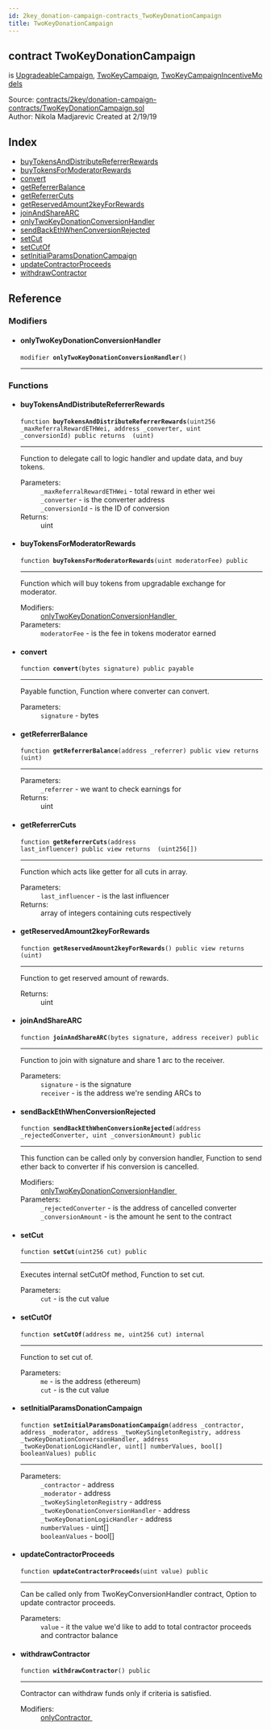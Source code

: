 ```yaml
---
id: 2key_donation-campaign-contracts_TwoKeyDonationCampaign
title: TwoKeyDonationCampaign
---
```


<div class="contract-doc"><div class="contract"><h2 class="contract-header"><span class="contract-kind">contract</span> TwoKeyDonationCampaign</h2><p class="base-contracts"><span>is</span> <a href="2key_upgradable-pattern-campaigns_UpgradeableCampaign.html">UpgradeableCampaign</a><span>, </span><a href="2key_campaign-mutual-contracts_TwoKeyCampaign.html">TwoKeyCampaign</a><span>, </span><a href="2key_campaign-mutual-contracts_TwoKeyCampaignIncentiveModels.html">TwoKeyCampaignIncentiveModels</a></p><div class="source">Source: <a href="https://github.com/2keynet/web3-alpha/blob/v0.0.3/contracts/2key/donation-campaign-contracts/TwoKeyDonationCampaign.sol" target="_blank">contracts/2key/donation-campaign-contracts/TwoKeyDonationCampaign.sol</a></div><div class="author">Author: Nikola Madjarevic Created at 2/19/19</div></div><div class="index"><h2>Index</h2><ul><li><a href="2key_donation-campaign-contracts_TwoKeyDonationCampaign.html#buyTokensAndDistributeReferrerRewards">buyTokensAndDistributeReferrerRewards</a></li><li><a href="2key_donation-campaign-contracts_TwoKeyDonationCampaign.html#buyTokensForModeratorRewards">buyTokensForModeratorRewards</a></li><li><a href="2key_donation-campaign-contracts_TwoKeyDonationCampaign.html#convert">convert</a></li><li><a href="2key_donation-campaign-contracts_TwoKeyDonationCampaign.html#getReferrerBalance">getReferrerBalance</a></li><li><a href="2key_donation-campaign-contracts_TwoKeyDonationCampaign.html#getReferrerCuts">getReferrerCuts</a></li><li><a href="2key_donation-campaign-contracts_TwoKeyDonationCampaign.html#getReservedAmount2keyForRewards">getReservedAmount2keyForRewards</a></li><li><a href="2key_donation-campaign-contracts_TwoKeyDonationCampaign.html#joinAndShareARC">joinAndShareARC</a></li><li><a href="2key_donation-campaign-contracts_TwoKeyDonationCampaign.html#onlyTwoKeyDonationConversionHandler">onlyTwoKeyDonationConversionHandler</a></li><li><a href="2key_donation-campaign-contracts_TwoKeyDonationCampaign.html#sendBackEthWhenConversionRejected">sendBackEthWhenConversionRejected</a></li><li><a href="2key_donation-campaign-contracts_TwoKeyDonationCampaign.html#setCut">setCut</a></li><li><a href="2key_donation-campaign-contracts_TwoKeyDonationCampaign.html#setCutOf">setCutOf</a></li><li><a href="2key_donation-campaign-contracts_TwoKeyDonationCampaign.html#setInitialParamsDonationCampaign">setInitialParamsDonationCampaign</a></li><li><a href="2key_donation-campaign-contracts_TwoKeyDonationCampaign.html#updateContractorProceeds">updateContractorProceeds</a></li><li><a href="2key_donation-campaign-contracts_TwoKeyDonationCampaign.html#withdrawContractor">withdrawContractor</a></li></ul></div><div class="reference"><h2>Reference</h2><div class="modifiers"><h3>Modifiers</h3><ul><li><div class="item modifier"><span id="onlyTwoKeyDonationConversionHandler" class="anchor-marker"></span><h4 class="name">onlyTwoKeyDonationConversionHandler</h4><div class="body"><code class="signature">modifier <strong>onlyTwoKeyDonationConversionHandler</strong><span>() </span></code><hr/></div></div></li></ul></div><div class="functions"><h3>Functions</h3><ul><li><div class="item function"><span id="buyTokensAndDistributeReferrerRewards" class="anchor-marker"></span><h4 class="name">buyTokensAndDistributeReferrerRewards</h4><div class="body"><code class="signature">function <strong>buyTokensAndDistributeReferrerRewards</strong><span>(uint256 _maxReferralRewardETHWei, address _converter, uint _conversionId) </span><span>public </span><span>returns  (uint) </span></code><hr/><div class="description"><p>Function to delegate call to logic handler and update data, and buy tokens.</p></div><dl><dt><span class="label-parameters">Parameters:</span></dt><dd><div><code>_maxReferralRewardETHWei</code> - total reward in ether wei</div><div><code>_converter</code> - is the converter address</div><div><code>_conversionId</code> - is the ID of conversion</div></dd><dt><span class="label-return">Returns:</span></dt><dd>uint</dd></dl></div></div></li><li><div class="item function"><span id="buyTokensForModeratorRewards" class="anchor-marker"></span><h4 class="name">buyTokensForModeratorRewards</h4><div class="body"><code class="signature">function <strong>buyTokensForModeratorRewards</strong><span>(uint moderatorFee) </span><span>public </span></code><hr/><div class="description"><p>Function which will buy tokens from upgradable exchange for moderator.</p></div><dl><dt><span class="label-modifiers">Modifiers:</span></dt><dd><a href="2key_donation-campaign-contracts_TwoKeyDonationCampaign.html#onlyTwoKeyDonationConversionHandler">onlyTwoKeyDonationConversionHandler </a></dd><dt><span class="label-parameters">Parameters:</span></dt><dd><div><code>moderatorFee</code> - is the fee in tokens moderator earned</div></dd></dl></div></div></li><li><div class="item function"><span id="convert" class="anchor-marker"></span><h4 class="name">convert</h4><div class="body"><code class="signature">function <strong>convert</strong><span>(bytes signature) </span><span>public </span><span>payable </span></code><hr/><div class="description"><p>Payable function, Function where converter can convert.</p></div><dl><dt><span class="label-parameters">Parameters:</span></dt><dd><div><code>signature</code> - bytes</div></dd></dl></div></div></li><li><div class="item function"><span id="getReferrerBalance" class="anchor-marker"></span><h4 class="name">getReferrerBalance</h4><div class="body"><code class="signature">function <strong>getReferrerBalance</strong><span>(address _referrer) </span><span>public </span><span>view </span><span>returns  (uint) </span></code><hr/><dl><dt><span class="label-parameters">Parameters:</span></dt><dd><div><code>_referrer</code> - we want to check earnings for</div></dd><dt><span class="label-return">Returns:</span></dt><dd>uint</dd></dl></div></div></li><li><div class="item function"><span id="getReferrerCuts" class="anchor-marker"></span><h4 class="name">getReferrerCuts</h4><div class="body"><code class="signature">function <strong>getReferrerCuts</strong><span>(address last_influencer) </span><span>public </span><span>view </span><span>returns  (uint256[]) </span></code><hr/><div class="description"><p>Function which acts like getter for all cuts in array.</p></div><dl><dt><span class="label-parameters">Parameters:</span></dt><dd><div><code>last_influencer</code> - is the last influencer</div></dd><dt><span class="label-return">Returns:</span></dt><dd>array of integers containing cuts respectively</dd></dl></div></div></li><li><div class="item function"><span id="getReservedAmount2keyForRewards" class="anchor-marker"></span><h4 class="name">getReservedAmount2keyForRewards</h4><div class="body"><code class="signature">function <strong>getReservedAmount2keyForRewards</strong><span>() </span><span>public </span><span>view </span><span>returns  (uint) </span></code><hr/><div class="description"><p>Function to get reserved amount of rewards.</p></div><dl><dt><span class="label-return">Returns:</span></dt><dd>uint</dd></dl></div></div></li><li><div class="item function"><span id="joinAndShareARC" class="anchor-marker"></span><h4 class="name">joinAndShareARC</h4><div class="body"><code class="signature">function <strong>joinAndShareARC</strong><span>(bytes signature, address receiver) </span><span>public </span></code><hr/><div class="description"><p>Function to join with signature and share 1 arc to the receiver.</p></div><dl><dt><span class="label-parameters">Parameters:</span></dt><dd><div><code>signature</code> - is the signature</div><div><code>receiver</code> - is the address we&#x27;re sending ARCs to</div></dd></dl></div></div></li><li><div class="item function"><span id="sendBackEthWhenConversionRejected" class="anchor-marker"></span><h4 class="name">sendBackEthWhenConversionRejected</h4><div class="body"><code class="signature">function <strong>sendBackEthWhenConversionRejected</strong><span>(address _rejectedConverter, uint _conversionAmount) </span><span>public </span></code><hr/><div class="description"><p>This function can be called only by conversion handler, Function to send ether back to converter if his conversion is cancelled.</p></div><dl><dt><span class="label-modifiers">Modifiers:</span></dt><dd><a href="2key_donation-campaign-contracts_TwoKeyDonationCampaign.html#onlyTwoKeyDonationConversionHandler">onlyTwoKeyDonationConversionHandler </a></dd><dt><span class="label-parameters">Parameters:</span></dt><dd><div><code>_rejectedConverter</code> - is the address of cancelled converter</div><div><code>_conversionAmount</code> - is the amount he sent to the contract</div></dd></dl></div></div></li><li><div class="item function"><span id="setCut" class="anchor-marker"></span><h4 class="name">setCut</h4><div class="body"><code class="signature">function <strong>setCut</strong><span>(uint256 cut) </span><span>public </span></code><hr/><div class="description"><p>Executes internal setCutOf method, Function to set cut.</p></div><dl><dt><span class="label-parameters">Parameters:</span></dt><dd><div><code>cut</code> - is the cut value</div></dd></dl></div></div></li><li><div class="item function"><span id="setCutOf" class="anchor-marker"></span><h4 class="name">setCutOf</h4><div class="body"><code class="signature">function <strong>setCutOf</strong><span>(address me, uint256 cut) </span><span>internal </span></code><hr/><div class="description"><p>Function to set cut of.</p></div><dl><dt><span class="label-parameters">Parameters:</span></dt><dd><div><code>me</code> - is the address (ethereum)</div><div><code>cut</code> - is the cut value</div></dd></dl></div></div></li><li><div class="item function"><span id="setInitialParamsDonationCampaign" class="anchor-marker"></span><h4 class="name">setInitialParamsDonationCampaign</h4><div class="body"><code class="signature">function <strong>setInitialParamsDonationCampaign</strong><span>(address _contractor, address _moderator, address _twoKeySingletonRegistry, address _twoKeyDonationConversionHandler, address _twoKeyDonationLogicHandler, uint[] numberValues, bool[] booleanValues) </span><span>public </span></code><hr/><dl><dt><span class="label-parameters">Parameters:</span></dt><dd><div><code>_contractor</code> - address</div><div><code>_moderator</code> - address</div><div><code>_twoKeySingletonRegistry</code> - address</div><div><code>_twoKeyDonationConversionHandler</code> - address</div><div><code>_twoKeyDonationLogicHandler</code> - address</div><div><code>numberValues</code> - uint[]</div><div><code>booleanValues</code> - bool[]</div></dd></dl></div></div></li><li><div class="item function"><span id="updateContractorProceeds" class="anchor-marker"></span><h4 class="name">updateContractorProceeds</h4><div class="body"><code class="signature">function <strong>updateContractorProceeds</strong><span>(uint value) </span><span>public </span></code><hr/><div class="description"><p>Can be called only from TwoKeyConversionHandler contract, Option to update contractor proceeds.</p></div><dl><dt><span class="label-parameters">Parameters:</span></dt><dd><div><code>value</code> - it the value we&#x27;d like to add to total contractor proceeds and contractor balance</div></dd></dl></div></div></li><li><div class="item function"><span id="withdrawContractor" class="anchor-marker"></span><h4 class="name">withdrawContractor</h4><div class="body"><code class="signature">function <strong>withdrawContractor</strong><span>() </span><span>public </span></code><hr/><div class="description"><p>Contractor can withdraw funds only if criteria is satisfied.</p></div><dl><dt><span class="label-modifiers">Modifiers:</span></dt><dd><a href="2key_campaign-mutual-contracts_TwoKeyCampaign.html#onlyContractor">onlyContractor </a></dd></dl></div></div></li></ul></div></div></div>
